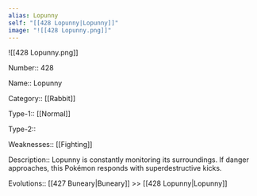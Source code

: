 ```yaml
---
alias: Lopunny
self: "[[428 Lopunny|Lopunny]]"
image: "![[428 Lopunny.png]]"
---
```


![[428 Lopunny.png]]

Number:: 428

Name:: Lopunny

Category:: [[Rabbit]]

Type-1:: [[Normal]]

Type-2:: 

Weaknesses:: [[Fighting]]

Description:: Lopunny is constantly monitoring its surroundings. If danger approaches, this Pokémon responds with superdestructive kicks.

Evolutions:: [[427 Buneary|Buneary]] >> [[428 Lopunny|Lopunny]]
